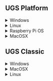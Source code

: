 ## UGS Platform

<details>
<summary>Windows</summary>

* Download `UGS Platform` for Windows from [here](https://github.com/winder/Universal-G-Code-Sender#downloads). 
* Unpack the `.zip`-package
* Start the program ```bin/ugsplatform64.exe```

![install-ugs-windows](https://user-images.githubusercontent.com/8962024/214525130-2151fa86-0798-4bf4-a8d9-58c8ab0770f9.gif)
</details>

<details>
<summary>Linux</summary>

* Download `UGS Platform` for Linux from [here](https://github.com/winder/Universal-G-Code-Sender#downloads). 
* Unpack the `.tar.gz`-package
* Start the program ```bin/ugsplatform```

![install-ugs-linux](https://user-images.githubusercontent.com/8962024/210969002-cd873040-ff47-4638-a0b5-ff1709390017.gif)
</details>

<details>
<summary>Raspberry Pi OS</summary>

Use `Raspberry Pi OS 32-bit`, version Bullseye or later found [here](https://www.raspberrypi.com/software/operating-systems/).<br>
Note that `Raspberry Pi OS 64-bit` **will not work.**

* Download `UGS Platform` for Raspberry PI from [here](https://github.com/winder/Universal-G-Code-Sender#downloads). 
* Unpack the `.tar.gz`-package
* Start the program ```bin/ugsplatform```
</details>


<details>
<summary>MacOSX</summary>

* Download `UGS Platform` for MacOSX from [here](https://github.com/winder/Universal-G-Code-Sender#downloads). 
* Double click the `.dmg`-file.
* Drag the "Universal Gcode Platform" to your applications folder.
* Find the application in the Application folder and right click to open.<br/>There might be a warning that the application is not signed which you need to ignore.

![install-ugs-macosx](https://user-images.githubusercontent.com/8962024/210966015-bab21f42-1ad1-422f-98a4-d05c4735b02f.gif)
</details>


## UGS Classic

<details>
<summary>Windows</summary>

* Download and install **Java 8** from [here](https://java.com/en/download/)
* Download **UGS Classic** from [here](https://github.com/winder/Universal-G-Code-Sender#downloads)
* Unpack the zip package
* Run the start script ```start.bat```
</details>

<details>
<summary>MacOSX</summary>

* Download and install **Java 8** from [here](https://www.oracle.com/technetwork/java/javase/downloads/jre8-downloads-2133155.html):
* Download **UGS Classic** from [here](https://github.com/winder/Universal-G-Code-Sender#downloads)
* Unpack the zip package
* Run the start script ```start.sh```
</details>

<details>
<summary>Linux</summary>

* Make sure your system is up to date:
```bash
sudo apt-get update
sudo apt-get upgrade
```

* Install Java: 
```bash
apt-get update
apt-get install openjdk-8-jdk
```

* Make sure your system is using Java 8 (1.8.xx):
```bash
java -version
```
```
java version "1.8.0_65"
Java(TM) SE Runtime Environment (build 1.8.0_65-b17)
Java HotSpot(TM) Client VM (build 25.65-b01, mixed mode)
```

* Download **UGS Classic** from [here](https://github.com/winder/Universal-G-Code-Sender#downloads)
* Run the start script ```start.sh```
</details>


